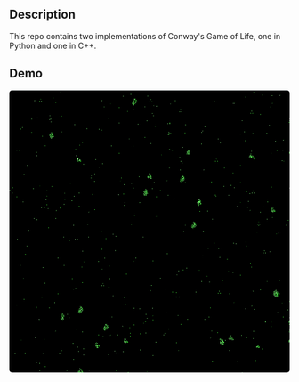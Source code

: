 ## Description
This repo contains two implementations of Conway's Game of Life, one in Python and one in C++.

## Demo
<img style="width: 800px; height: 800; text-align: center; border-radius: 5px;" src="./assets/overgrowth.gif">

